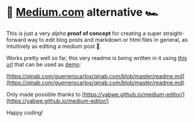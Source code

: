🚁 [Medium.com](http://Medium.com) alternative 🏎
=================================================

This is just a very _alpha_ **proof of concept** for creating a super straight-forward way to edit blog posts and markdown or html files in general, as intuitively as editing a medium post 🚀.

Works pretty well so far, this very readme is being written in it using [this url](https://qinab.com/guerrerocarlos/qinab.com/blob/master/readme.md) that can be used as [demo](https://qinab.com/guerrerocarlos/qinab.com/blob/master/readme.md):

[https://qinab.com/guerrerocarlos/qinab.com/blob/master/readme.md](https://qinab.com/guerrerocarlos/qinab.com/blob/master/readme.md)

Only made possible thanks to [https://yabwe.github.io/medium-editor/](https://yabwe.github.io/medium-editor/)

Happy coding!